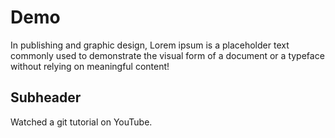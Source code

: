 # Demo

In publishing and graphic design, Lorem ipsum is a placeholder text commonly used to demonstrate the visual form of a document or a typeface without relying on meaningful content!

## Subheader

Watched a git tutorial on YouTube.
